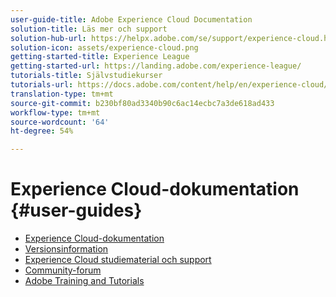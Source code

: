 ```yaml
---
user-guide-title: Adobe Experience Cloud Documentation
solution-title: Läs mer och support
solution-hub-url: https://helpx.adobe.com/se/support/experience-cloud.html
solution-icon: assets/experience-cloud.png
getting-started-title: Experience League
getting-started-url: https://landing.adobe.com/experience-league/
tutorials-title: Självstudiekurser
tutorials-url: https://docs.adobe.com/content/help/en/experience-cloud/tutorials/home.html
translation-type: tm+mt
source-git-commit: b230bf80ad3340b90c6ac14ecbc7a3de618ad433
workflow-type: tm+mt
source-wordcount: '64'
ht-degree: 54%

---
```



# Experience Cloud-dokumentation {#user-guides}

+ [Experience Cloud-dokumentation](home.md)
+ [Versionsinformation](https://docs.adobe.com/content/help/sv-SE/release-notes/experience-cloud/current.html)
+ [Experience Cloud studiematerial och support](https://helpx.adobe.com/se/support/experience-cloud.html)
+ [Community-forum](https://forums.adobe.com/community/experience-cloud/)
+ [Adobe Training and Tutorials](https://helpx.adobe.com/se/learning.html?promoid=KAUDK)

<!--
+ [About Moving to Experience League](/help/landing-user-guides/experience-league-preview.md)
-->